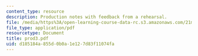 ```yaml
---
content_type: resource
description: Production notes with feedback from a rehearsal.
file: /media/https%3A/open-learning-course-data-rc.s3.amazonaws.com/21m-873-theater-arts-topics-suburbia-january-iap-2008/d185184a855d0b0a1e127d83f11074fa_prod3.pdf
file_type: application/pdf
resourcetype: Document
title: prod3.pdf
uid: d185184a-855d-0b0a-1e12-7d83f11074fa
---
```


